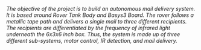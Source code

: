<i>The objective of the project is to build an autonomous mail delivery system. It is based around Rover Tank Body and Basys3 Board. The rover follows a metallic tape path and delivers a single mail to three different recipients. The recipients are differentiated by the frequency of infrared light underneath the 6x3x6 inch box. Thus, the system is made up of three different sub-systems, motor control, IR detection, and mail delivery. 
</i>